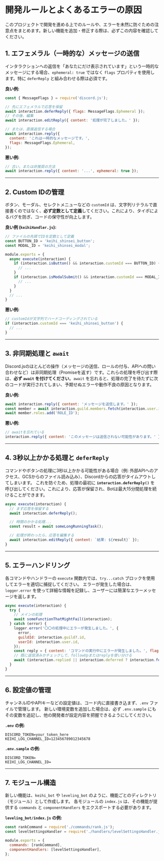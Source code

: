 # 開発ルールとよくあるエラーの原因

このプロジェクトで開発を進める上でのルールや、エラーを未然に防ぐための注意点をまとめます。新しい機能を追加・修正する際は、必ずこの内容を確認してください。

## 1. エフェメラル（一時的な）メッセージの送信

インタラクションへの返信を「あなたにだけ表示されています」という一時的なメッセージにする場合、`ephemeral: true` ではなく `flags` プロパティを使用します。特に `deferReply` と組み合わせる際は必須です。

**良い例:**
```javascript
const { MessageFlags } = require('discord.js');

// 先にエフェメラルで応答を保留
await interaction.deferReply({ flags: MessageFlags.Ephemeral });
// その後、編集
await interaction.editReply({ content: '処理が完了しました。' });

// または、直接返信する場合
await interaction.reply({
  content: 'これは一時的なメッセージです。',
  flags: MessageFlags.Ephemeral,
});
```

**悪い例:**
```javascript
// 古い、または非推奨の方法
await interaction.reply({ content: '...', ephemeral: true });
```

---

## 2. Custom IDの管理

ボタン、モーダル、セレクトメニューなどの `customId` は、文字列リテラルで直接書くのではなく、**必ず定数として定義**してください。これにより、タイポによるバグを防ぎ、コードの保守性が向上します。

**良い例 (`keihiHandler.js`):**
```javascript
// ファイルの先頭でIDを定数として定義
const BUTTON_ID = 'keihi_shinsei_button';
const MODAL_ID = 'keihi_shinsei_modal';

module.exports = {
  async execute(interaction) {
    if (interaction.isButton() && interaction.customId === BUTTON_ID) {
      // ...
    }
    if (interaction.isModalSubmit() && interaction.customId === MODAL_ID) {
      // ...
    }
  }
  // ...
}
```

**悪い例:**
```javascript
// customIdが文字列でハードコーディングされている
if (interaction.customId === 'keihi_shinsei_button') {
  // ...
}
```

---

## 3. 非同期処理と `await`

Discord.jsのほとんどの操作（メッセージの送信、ロールの付与、APIへの問い合わせなど）は非同期処理（Promiseを返す）です。これらの処理を呼び出す際は、**必ず `await` を付けてください**。`await` を忘れると、処理の完了を待たずに次のコードが実行されてしまい、予期せぬエラーや動作不良の原因となります。

**良い例:**
```javascript
await interaction.reply({ content: 'メッセージを送信します。' });
const member = await interaction.guild.members.fetch(interaction.user.id);
await member.roles.add('ROLE_ID');
```

**悪い例:**
```javascript
// awaitを忘れている
interaction.reply({ content: 'このメッセージは送信されない可能性があります。' });
```

---

## 4. 3秒以上かかる処理と `deferReply`

コマンドやボタンの処理に3秒以上かかる可能性がある場合（例: 外部APIへのアクセス、GCSからのファイル読み込み）、Discordからの応答がタイムアウトしてしまいます。
これを防ぐため、処理の最初に **`interaction.deferReply()`** を呼び出してください。これにより、応答が保留され、Botは最大15分間処理を続けることができます。

```javascript
async execute(interaction) {
  // まず応答を保留する
  await interaction.deferReply();

  // 時間のかかる処理...
  const result = await someLongRunningTask();

  // 処理が終わったら、応答を編集する
  await interaction.editReply({ content: `結果: ${result}` });
}
```

---

## 5. エラーハンドリング

各コマンドやハンドラーの `execute` 関数内では、`try...catch` ブロックを使用してエラーを適切に捕捉してください。
エラーが発生した場合は、`logger.error` を使って詳細な情報を記録し、ユーザーには簡潔なエラーメッセージを返します。

```javascript
async execute(interaction) {
  try {
    // メインの処理
    await someFunctionThatMightFail(interaction);
  } catch (error) {
    logger.error('〇〇の処理中にエラーが発生しました。', {
      error,
      guildId: interaction.guild?.id,
      userId: interaction.user.id,
    });
    const reply = { content: 'コマンドの実行中にエラーが発生しました。', flags: MessageFlags.Ephemeral };
    // 既に返信済みかチェックして、followUpまたはreplyを使い分ける
    await (interaction.replied || interaction.deferred ? interaction.followUp(reply) : interaction.reply(reply));
  }
}
```

---

## 6. 設定値の管理

チャンネルIDやAPIキーなどの設定値は、コード内に直接書き込まず、`.env` ファイルで管理します。
新しい環境変数を追加した場合は、必ず `.env.sample` にもその変数を追記し、他の開発者が設定内容を把握できるようにしてください。

**`.env` の例:**
```
DISCORD_TOKEN=your_token_here
KEIHI_LOG_CHANNEL_ID=123456789012345678
```

**`.env.sample` の例:**
```
DISCORD_TOKEN=
KEIHI_LOG_CHANNEL_ID=
```

---

## 7. モジュール構造

新しい機能は、`keihi_bot` や `leveling_bot` のように、機能ごとのディレクトリ（モジュール）として作成します。
各モジュールの `index.js` は、その機能が提供する `commands` と `componentHandlers` をエクスポートする必要があります。

**`leveling_bot/index.js` の例:**
```javascript
const rankCommand = require('./commands/rank.js');
const levelSettingsHandler = require('./handlers/levelSettingsHandler.js');

module.exports = {
  commands: [rankCommand],
  componentHandlers: [levelSettingsHandler],
};
```